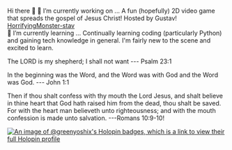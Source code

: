 Hi there 👋
🔭 I’m currently working on ...   A fun (hopefully) 2D video game that spreads the gospel of Jesus Christ! Hosted by Gustav!
[HorrifyingMonster-stav](https://github.com/GreenYoshiX/GreenYoshiX/assets/148284948/58218b51-5e7f-47ce-9670-71dde215bf19)      
🌱 I’m currently learning ...     Continually learning coding (particularly Python) and gaining tech knowledge in general. I'm fairly new to the scene and excited to learn.

The LORD is my shepherd; I shall not want --- Psalm 23:1

In the beginning was the Word, and the Word was with God and the Word was God. --- John 1:1 

Then if thou shalt confess with thy mouth the Lord Jesus, and shalt believe in thine heart that God hath raised him from the dead, thou shalt be saved. For with the heart man believeth unto righteousness; and with the mouth confession is made unto salvation. ---Romans 10:9-10!

[![An image of @greenyoshix's Holopin badges, which is a link to view their full Holopin profile](https://holopin.me/greenyoshix)](https://holopin.io/@greenyoshix)
